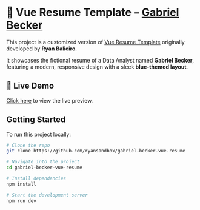 # 📝 Vue Resume Template – [Gabriel Becker](https://ryansandbox.github.io/gabriel-becker-vue-resume/)

This project is a customized version of [Vue Resume Template](https://github.com/ryanbalieiro/vue-resume-template) originally developed by **Ryan Balieiro**.

It showcases the fictional resume of a Data Analyst named **Gabriel Becker**, featuring a modern, responsive design with a sleek **blue-themed layout**.

## 🚀 Live Demo

[Click here](https://ryansandbox.github.io/gabriel-becker-vue-resume/) to view the live preview.

## Getting Started

To run this project locally:

```bash
# Clone the repo
git clone https://github.com/ryansandbox/gabriel-becker-vue-resume

# Navigate into the project
cd gabriel-becker-vue-resume

# Install dependencies
npm install

# Start the development server
npm run dev
